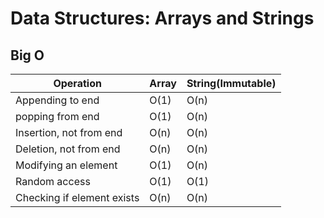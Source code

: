 # Data Structures: Arrays and Strings 
## Big O
| Operation      | Array      | String(Immutable)
| ------------- | ------------- | -------------------- |
| Appending to end | O(1) | O(n) |
| popping from end | O(1) | O(n) |
| Insertion, not from end | O(n) | O(n) |
| Deletion, not from end | O(n) | O(n) |
| Modifying an element | O(1) | O(n) |
| Random access | O(1) | O(1) | 
| Checking if element exists | O(n) | O(n) |

